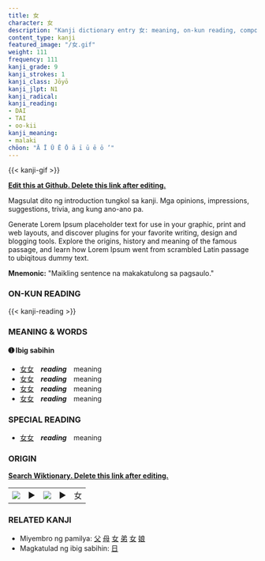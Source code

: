 ```yaml
---
title: 女
character: 女
description: "Kanji dictionary entry 女: meaning, on-kun reading, compounds, origin, related kanji"
content_type: kanji
featured_image: "/女.gif"
weight: 111
frequency: 111
kanji_grade: 9
kanji_strokes: 1
kanji_class: Jōyō
kanji_jlpt: N1
kanji_radical: 
kanji_reading: 
- DAI
- TAI
- oo-kii
kanji_meaning:
- malaki
chōon: "Ā Ī Ū Ē Ō ā ī ū ē ō ’"
---
```

[//]: # (Don't edit the line below. Kanji animated GIF code is automatically generated.)
{{< kanji-gif >}}

[//]: # (Edit below this line.)

**[Edit this at Github. Delete this link after editing.](https://github.com/tim0g/tim/tree/main/content/kanji/女/index.md)**

Magsulat dito ng introduction tungkol sa kanji. Mga opinions, impressions, suggestions, trivia, ang kung ano-ano pa.

Generate Lorem Ipsum placeholder text for use in your graphic, print and web layouts, and discover plugins for your favorite writing, design and blogging tools. Explore the origins, history and meaning of the famous passage, and learn how Lorem Ipsum went from scrambled Latin passage to ubiqitous dummy text.
 
**Mnemonic:** "Maikling sentence na makakatulong sa pagsaulo."

### ON-KUN READING

[//]: # (Don't edit the line below. ON-KUN READING code is automatically generated.)
{{< kanji-reading >}}

### MEANING & WORDS

#### ➊ **Ibig sabihin**
  - [女](../女)[女](../女)　***reading***　meaning
  - [女](../女)[女](../女)　***reading***　meaning
  - [女](../女)[女](../女)　***reading***　meaning
  - [女](../女)[女](../女)　***reading***　meaning

### SPECIAL READING
  - [女](../女)[女](../女)　***reading***　meaning

### ORIGIN

**[Search Wiktionary. Delete this link after editing.](https://wiktionary.org/wiki/女)**
<table class="kanji-table"><tr><td>
<img src="60px-女-bronze.svg.png">
</td><td>▶</td><td>
<img src="60px-女-oracle.svg.png">
</td><td>▶</td>
<td class="kanji-origin">女</td>
</tr></table>

### RELATED KANJI
- Miyembro ng pamilya: [父](../父) [母](../母) [女](../女) [弟](../弟) [女](../女) [娘](../娘)
- Magkatulad ng ibig sabihin: [日](../日)
